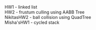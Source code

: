 HW1 - linked list 
<br/>
HW2 - frustum culling using AABB Tree 
<br/>
NikitasHW2 - ball collision using QuadTree 
<br/>
Misha'sHW1 - cycled stack 
